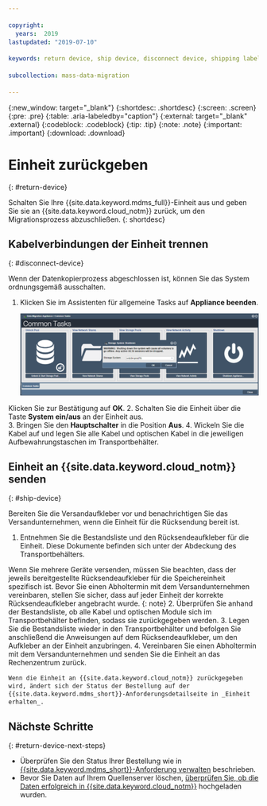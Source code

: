 ```yaml
---

copyright:
  years:  2019
lastupdated: "2019-07-10"

keywords: return device, ship device, disconnect device, shipping label

subcollection: mass-data-migration

---
```

{:new_window: target="_blank"}
{:shortdesc: .shortdesc}
{:screen: .screen}
{:pre: .pre}
{:table: .aria-labeledby="caption"}
{:external: target="_blank" .external}
{:codeblock: .codeblock}
{:tip: .tip}
{:note: .note}
{:important: .important}
{:download: .download}

# Einheit zurückgeben
{: #return-device}

Schalten Sie Ihre {{site.data.keyword.mdms_full}}-Einheit aus und geben Sie sie an {{site.data.keyword.cloud_notm}} zurück, um den Migrationsprozess abzuschließen.
{: shortdesc}

## Kabelverbindungen der Einheit trennen
{: #disconnect-device}

Wenn der Datenkopierprozess abgeschlossen ist, können Sie das System ordnungsgemäß ausschalten. 

1. Klicken Sie im Assistenten für allgemeine Tasks auf **Appliance beenden**. 

    ![Appliance beenden](images/ShutDown.png)

Klicken Sie zur Bestätigung auf **OK**. 2. Schalten Sie die Einheit über die Taste **System ein/aus** an der Einheit aus.  
3. Bringen Sie den **Hauptschalter** in die Position **Aus**. 
4. Wickeln Sie die Kabel auf und legen Sie alle Kabel und optischen Kabel in die jeweiligen Aufbewahrungstaschen im Transportbehälter. 

## Einheit an {{site.data.keyword.cloud_notm}} senden
{: #ship-device}

Bereiten Sie die Versandaufkleber vor und benachrichtigen Sie das Versandunternehmen, wenn die Einheit für die Rücksendung bereit ist. 

1. Entnehmen Sie die Bestandsliste und den Rücksendeaufkleber für die Einheit. Diese Dokumente befinden sich unter der Abdeckung des Transportbehälters. 

Wenn Sie mehrere Geräte versenden, müssen Sie beachten, dass der jeweils bereitgestellte Rücksendeaufkleber für die Speichereinheit spezifisch ist. Bevor Sie einen Abholtermin mit dem Versandunternehmen vereinbaren, stellen Sie sicher, dass auf jeder Einheit der korrekte Rücksendeaufkleber angebracht wurde.
    {: note}
2. Überprüfen Sie anhand der Bestandsliste, ob alle Kabel und optischen Module sich im Transportbehälter befinden, sodass sie zurückgegeben werden. 
3. Legen Sie die Bestandsliste wieder in den Transportbehälter und befolgen Sie anschließend die Anweisungen auf dem Rücksendeaufkleber, um den Aufkleber an der Einheit anzubringen. 
4. Vereinbaren Sie einen Abholtermin mit dem Versandunternehmen und senden Sie die Einheit an das Rechenzentrum zurück. 

    Wenn die Einheit an {{site.data.keyword.cloud_notm}} zurückgegeben wird, ändert sich der Status der Bestellung auf der {{site.data.keyword.mdms_short}}-Anforderungsdetailseite in _Einheit erhalten_. 

## Nächste Schritte
{: #return-device-next-steps}

- Überprüfen Sie den Status Ihrer Bestellung wie in [{{site.data.keyword.mdms_short}}-Anforderung verwalten](/docs/infrastructure/mass-data-migration?topic=mass-data-migration-manage-request) beschrieben. 
- Bevor Sie Daten auf Ihrem Quellenserver löschen, [überprüfen Sie, ob die Daten erfolgreich in {{site.data.keyword.cloud_notm}}](/docs/infrastructure/mass-data-migration?topic=mass-data-migration-verify-data) hochgeladen wurden. 

